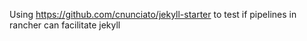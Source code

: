 Using https://github.com/cnunciato/jekyll-starter to test if pipelines in rancher can facilitate jekyll